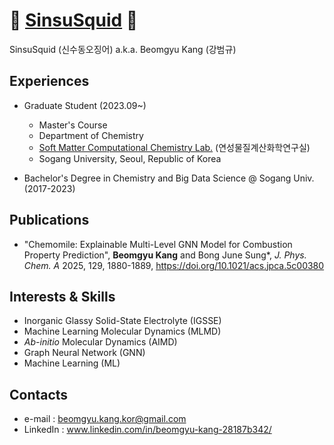 # 🦑 [SinsuSquid](https://github.com/SinsuSquid) 🦑

SinsuSquid (신수동오징어) a.k.a. Beomgyu Kang (강범규)

## Experiences
- Graduate Student (2023.09~)
  - Master's Course
  - Department of Chemistry
  - [Soft Matter Computational Chemistry Lab.](http://nanobiocom.sogang.ac.kr) (연성물질계산화학연구실)
  - Sogang University, Seoul, Republic of Korea

- Bachelor's Degree in Chemistry and Big Data Science @ Sogang Univ. (2017-2023)

## Publications
- "Chemomile: Explainable Multi-Level GNN Model for Combustion Property Prediction", **Beomgyu Kang** and Bong June Sung*, *J. Phys. Chem. A* 2025, 129, 1880-1889, https://doi.org/10.1021/acs.jpca.5c00380
  
## Interests & Skills
- Inorganic Glassy Solid-State Electrolyte (IGSSE)
- Machine Learning Molecular Dynamics (MLMD)
- *Ab-initio* Molecular Dynamics (AIMD)
- Graph Neural Network (GNN)
- Machine Learning (ML)

## Contacts
- e-mail : beomgyu.kang.kor@gmail.com
- LinkedIn : www.linkedin.com/in/beomgyu-kang-28187b342/
